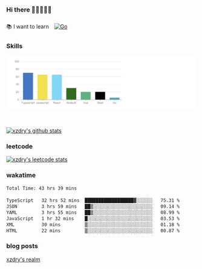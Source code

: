 ### Hi there 👋👋👋👋👋

 :books: I want to learn <a href="https://go.dev/" target="_blank"><img style="margin: 10px" src="https://profilinator.rishav.dev/skills-assets/go-original.svg" alt="Go" height="50" /></a>  

### Skills
![](img/2022-09-05-22-04-20.png)

<br />

[![xzdry's github stats](https://github-readme-stats.vercel.app/api?username=xzdry&count_private=true&show_icons=true&theme=vue)](https://github.com/xzdry)

### leetcode
[![xzdry's leetcode stats](https://leetcard.jacoblin.cool/xzdry-2?theme=light&font=Anek%20Kannada&site=cn)](https://leetcode.cn/u/xzdry-2/)

### wakatime
<!--START_SECTION:waka-->

```text
Total Time: 43 hrs 39 mins

TypeScript   32 hrs 52 mins  ██████████████████▓░░░░░░   75.31 %
JSON         3 hrs 59 mins   ██▒░░░░░░░░░░░░░░░░░░░░░░   09.14 %
YAML         3 hrs 55 mins   ██▒░░░░░░░░░░░░░░░░░░░░░░   08.99 %
JavaScript   1 hr 32 mins    █░░░░░░░░░░░░░░░░░░░░░░░░   03.53 %
XML          30 mins         ▒░░░░░░░░░░░░░░░░░░░░░░░░   01.18 %
HTML         22 mins         ▒░░░░░░░░░░░░░░░░░░░░░░░░   00.87 %
```

<!--END_SECTION:waka-->

### blog posts
[xzdry's realm](https://www.justdry.net/)
